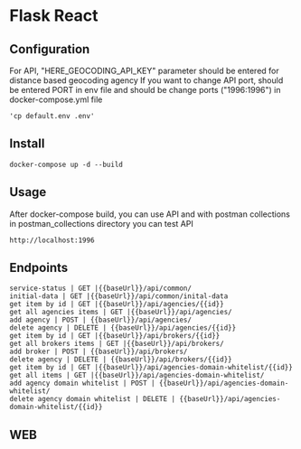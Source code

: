 # Flask React

Configuration
---
For API, "HERE_GEOCODING_API_KEY" parameter should be entered for distance based geocoding agency
If you want to change API port, should be entered PORT in env file and should be change ports ("1996:1996") in docker-compose.yml file
    
    'cp default.env .env'
    
Install
----

    docker-compose up -d --build

Usage
---
After docker-compose build, you can use API and with postman collections in postman_collections directory you can test API

    http://localhost:1996

Endpoints
---
    service-status | GET |{{baseUrl}}/api/common/
    initial-data | GET |{{baseUrl}}/api/common/inital-data
    get item by id | GET |{{baseUrl}}/api/agencies/{{id}}
    get all agencies items | GET |{{baseUrl}}/api/agencies/
    add agency | POST | {{baseUrl}}/api/agencies/
    delete agency | DELETE | {{baseUrl}}/api/agencies/{{id}}
    get item by id | GET |{{baseUrl}}/api/brokers/{{id}}
    get all brokers items | GET |{{baseUrl}}/api/brokers/
    add broker | POST | {{baseUrl}}/api/brokers/
    delete agency | DELETE | {{baseUrl}}/api/brokers/{{id}}
    get item by id | GET |{{baseUrl}}/api/agencies-domain-whitelist/{{id}}
    get all items | GET |{{baseUrl}}/api/agencies-domain-whitelist/
    add agency domain whitelist | POST | {{baseUrl}}/api/agencies-domain-whitelist/
    delete agency domain whitelist | DELETE | {{baseUrl}}/api/agencies-domain-whitelist/{{id}}

WEB
---

